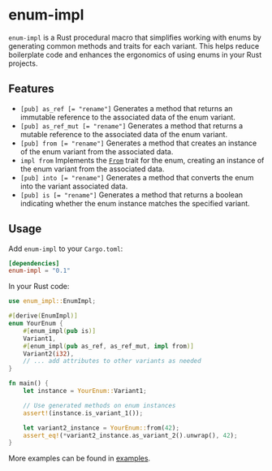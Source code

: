 # enum-impl

`enum-impl` is a Rust procedural macro that simplifies working with enums by generating common methods and traits for each variant. This helps reduce boilerplate code and enhances the ergonomics of using enums in your Rust projects.

## Features

- `[pub] as_ref [= "rename"]` Generates a method that returns an immutable reference to the associated data of the enum variant.
- `[pub] as_ref_mut [= "rename"]` Generates a method that returns a mutable reference to the associated data of the enum variant.
- `[pub] from [= "rename"]` Generates a method that creates an instance of the enum variant from the associated data.
- `impl from` Implements the [`From`] trait for the enum, creating an instance of the enum variant from the associated data.
- `[pub] into [= "rename"]` Generates a method that converts the enum into the variant associated data.
- `[pub] is [= "rename"]` Generates a method that returns a boolean indicating whether the enum instance matches the specified variant.

[`From`]: https://doc.rust-lang.org/std/convert/trait.From.html

## Usage

Add `enum-impl` to your `Cargo.toml`:

```toml
[dependencies]
enum-impl = "0.1"
```

In your Rust code:

```rust
use enum_impl::EnumImpl;

#[derive(EnumImpl)]
enum YourEnum {
    #[enum_impl(pub is)]
    Variant1,
    #[enum_impl(pub as_ref, as_ref_mut, impl from)]
    Variant2(i32),
    // ... add attributes to other variants as needed
}

fn main() {
    let instance = YourEnum::Variant1;

    // Use generated methods on enum instances
    assert!(instance.is_variant_1());

    let variant2_instance = YourEnum::from(42);
    assert_eq!(*variant2_instance.as_variant_2().unwrap(), 42);
}
```

More examples can be found in [examples].

[examples]: https://github.com/makcandrov/enum-impl/tree/main/examples
